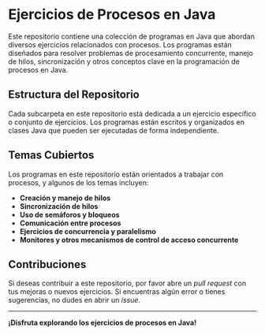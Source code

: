 # Ejercicios de Procesos en Java

Este repositorio contiene una colección de programas en Java que abordan diversos ejercicios relacionados con procesos. Los programas están diseñados para resolver problemas de procesamiento concurrente, manejo de hilos, sincronización y otros conceptos clave en la programación de procesos en Java.

## Estructura del Repositorio

Cada subcarpeta en este repositorio está dedicada a un ejercicio específico o conjunto de ejercicios. Los programas están escritos y organizados en clases Java que pueden ser ejecutadas de forma independiente.

## Temas Cubiertos

Los programas en este repositorio están orientados a trabajar con procesos, y algunos de los temas incluyen:

- **Creación y manejo de hilos**  
- **Sincronización de hilos**  
- **Uso de semáforos y bloqueos**  
- **Comunicación entre procesos**  
- **Ejercicios de concurrencia y paralelismo**  
- **Monitores y otros mecanismos de control de acceso concurrente**


## Contribuciones

Si deseas contribuir a este repositorio, por favor abre un *pull request* con tus mejoras o nuevos ejercicios. Si encuentras algún error o tienes sugerencias, no dudes en abrir un *issue*.


---

**¡Disfruta explorando los ejercicios de procesos en Java!**
